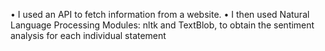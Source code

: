 •	I used an API to fetch information from a website.
•	I then used Natural Language Processing Modules: nltk and TextBlob, to obtain the sentiment analysis for each individual statement
